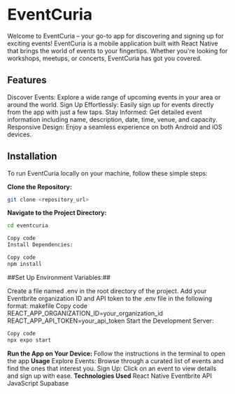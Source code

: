 # <span style="font-size:36px;">EventCuria</span>
Welcome to EventCuria – your go-to app for discovering and signing up for exciting events! EventCuria is a mobile application built with React Native that brings the world of events to your fingertips. Whether you're looking for workshops, meetups, or concerts, EventCuria has got you covered.

## Features
Discover Events: Explore a wide range of upcoming events in your area or around the world.
Sign Up Effortlessly: Easily sign up for events directly from the app with just a few taps.
Stay Informed: Get detailed event information including name, description, date, time, venue, and capacity.
Responsive Design: Enjoy a seamless experience on both Android and iOS devices.

## Installation
To run EventCuria locally on your machine, follow these simple steps:

**Clone the Repository:**
   ```bash
   git clone <repository_url>
```
**Navigate to the Project Directory:**

```bash
cd eventcuria
```
```bash
Copy code
Install Dependencies:
```
```bash
Copy code
npm install
```

##Set Up Environment Variables:##

Create a file named .env in the root directory of the project.
Add your Eventbrite organization ID and API token to the .env file in the following format:
makefile
Copy code
REACT_APP_ORGANIZATION_ID=your_organization_id
REACT_APP_API_TOKEN=your_api_token
Start the Development Server:

```bash
Copy code
npx expo start
```
**Run the App on Your Device:**
Follow the instructions in the terminal to open the app
**Usage**
Explore Events: Browse through a curated list of events and find the ones that interest you.
Sign Up: Click on an event to view details and sign up with ease.
**Technologies Used**
React Native
Eventbrite API
JavaScript
Supabase
